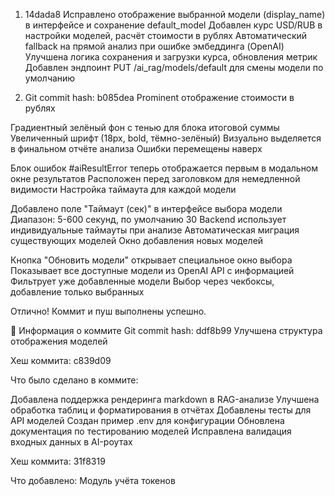 1. 14dada8
Исправлено отображение выбранной модели (display_name) в интерфейсе и сохранение default_model
Добавлен курс USD/RUB в настройки моделей, расчёт стоимости в рублях
Автоматический fallback на прямой анализ при ошибке эмбеддинга (OpenAI)
Улучшена логика сохранения и загрузки курса, обновления метрик
Добавлен эндпоинт PUT /ai_rag/models/default для смены модели по умолчанию

2. Git commit hash: b085dea
Prominent отображение стоимости в рублях

Градиентный зелёный фон с тенью для блока итоговой суммы
Увеличенный шрифт (18px, bold, тёмно-зелёный)
Визуально выделяется в финальном отчёте анализа
Ошибки перемещены наверх

Блок ошибок #aiResultError теперь отображается первым в модальном окне результатов
Расположен перед заголовком для немедленной видимости
Настройка таймаута для каждой модели

Добавлено поле "Таймаут (сек)" в интерфейсе выбора модели
Диапазон: 5-600 секунд, по умолчанию 30
Backend использует индивидуальные таймауты при анализе
Автоматическая миграция существующих моделей
Окно добавления новых моделей

Кнопка "Обновить модели" открывает специальное окно выбора
Показывает все доступные модели из OpenAI API с информацией
Фильтрует уже добавленные модели
Выбор через чекбоксы, добавление только выбранных


Отлично! Коммит и пуш выполнены успешно.

📌 Информация о коммите
Git commit hash: ddf8b99
Улучшена структура отображения моделей

Хеш коммита: c839d09

Что было сделано в коммите:

Добавлена поддержка рендеринга markdown в RAG-анализе
Улучшена обработка таблиц и форматирования в отчётах
Добавлены тесты для API моделей
Создан пример .env для конфигурации
Обновлена документация по тестированию моделей
Исправлена валидация входных данных в AI-роутах


Хеш коммита: 31f8319

Что добавлено:
Модуль учёта токенов 
